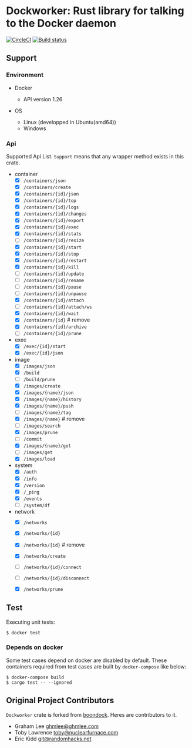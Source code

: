 # Dockworker: Rust library for talking to the Docker daemon

[![CircleCI](https://circleci.com/gh/eldesh/dockworker/tree/master.svg?style=svg)](https://circleci.com/gh/eldesh/dockworker/tree/master)
[![Build status](https://ci.appveyor.com/api/projects/status/88ut6hplkw7vtjy4/branch/master?svg=true)](https://ci.appveyor.com/project/eldesh/dockworker)

## Support

### Environment

- Docker
    - API version 1.26

- OS
    - Linux (developped in Ubuntu(amd64))
    - Windows

### Api

Supported Api List.
`Support` means that any wrapper method exists in this crate.

- container
	- [x] `/containers/json`
	- [x] `/containers/create`
	- [x] `/containers/{id}/json`
	- [x] `/containers/{id}/top`
	- [x] `/containers/{id}/logs`
	- [x] `/containers/{id}/changes`
	- [x] `/containers/{id}/export`
	- [x] `/containers/{id}/exec`
	- [x] `/containers/{id}/stats`
	- [ ] `/containers/{id}/resize`
	- [x] `/containers/{id}/start`
	- [x] `/containers/{id}/stop`
	- [x] `/containers/{id}/restart`
	- [x] `/containers/{id}/kill`
	- [ ] `/containers/{id}/update`
	- [ ] `/containers/{id}/rename`
	- [ ] `/containers/{id}/pause`
	- [ ] `/containers/{id}/unpause`
	- [x] `/containers/{id}/attach`
	- [ ] `/containers/{id}/attach/ws`
	- [x] `/containers/{id}/wait`
	- [x] `/containers/{id}` # remove
	- [x] `/containers/{id}/archive`
	- [ ] `/containers/{id}/prune`

- exec
    - [x] `/exec/{id}/start`
    - [x] `/exec/{id}/json`

- image
	- [x] `/images/json`
	- [x] `/build`
	- [ ] `/build/prune`
	- [x] `/images/create`
	- [x] `/images/{name}/json`
	- [x] `/images/{name}/history`
	- [x] `/images/{name}/push`
	- [ ] `/images/{name}/tag`
	- [x] `/images/{name}` # remove
	- [ ] `/images/search`
	- [x] `/images/prune`
	- [ ] `/commit`
	- [x] `/images/{name}/get`
	- [ ] `/images/get`
	- [x] `/images/load`

- system
	- [x] `/auth`
	- [x] `/info`
	- [x] `/version`
	- [x] `/_ping`
	- [x] `/events`
	- [ ] `/system/df`

- network
	- [x] `/networks`
	- [x] `/networks/{id}`
	- [x] `/networks/{id}` # remove
	- [x] `/networks/create`
	- [ ] `/networks/{id}/connect`
	- [ ] `/networks/{id}/disconnect`
	- [x] `/networks/prune`


## Test

Executing unit tests:

```shell
$ docker test
```

### Depends on docker

Some test cases depend on docker are disabled by default.
These containers required from test cases are built by `docker-compose` like below:

```shell
$ docker-compose build
$ cargo test -- --ignored
```


## Original Project Contributors

`Dockworker` crate is forked from [boondock](https://github.com/faradayio/boondock).
Heres are contributors to it.

- Graham Lee <ghmlee@ghmlee.com>
- Toby Lawrence <toby@nuclearfurnace.com>
- Eric Kidd <git@randomhacks.net>

